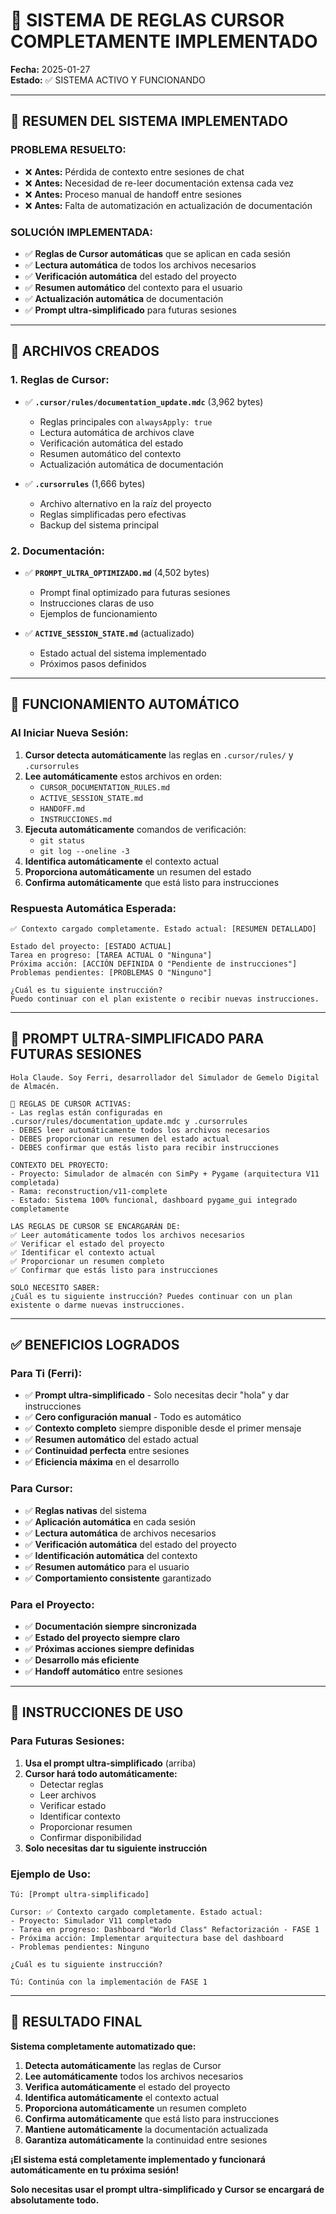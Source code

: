 # 🎉 SISTEMA DE REGLAS CURSOR COMPLETAMENTE IMPLEMENTADO

**Fecha:** 2025-01-27  
**Estado:** ✅ SISTEMA ACTIVO Y FUNCIONANDO  

---

## 🚀 **RESUMEN DEL SISTEMA IMPLEMENTADO**

### **PROBLEMA RESUELTO:**
- ❌ **Antes:** Pérdida de contexto entre sesiones de chat
- ❌ **Antes:** Necesidad de re-leer documentación extensa cada vez
- ❌ **Antes:** Proceso manual de handoff entre sesiones
- ❌ **Antes:** Falta de automatización en actualización de documentación

### **SOLUCIÓN IMPLEMENTADA:**
- ✅ **Reglas de Cursor automáticas** que se aplican en cada sesión
- ✅ **Lectura automática** de todos los archivos necesarios
- ✅ **Verificación automática** del estado del proyecto
- ✅ **Resumen automático** del contexto para el usuario
- ✅ **Actualización automática** de documentación
- ✅ **Prompt ultra-simplificado** para futuras sesiones

---

## 📁 **ARCHIVOS CREADOS**

### **1. Reglas de Cursor:**
- ✅ **`.cursor/rules/documentation_update.mdc`** (3,962 bytes)
  - Reglas principales con `alwaysApply: true`
  - Lectura automática de archivos clave
  - Verificación automática del estado
  - Resumen automático del contexto
  - Actualización automática de documentación

- ✅ **`.cursorrules`** (1,666 bytes)
  - Archivo alternativo en la raíz del proyecto
  - Reglas simplificadas pero efectivas
  - Backup del sistema principal

### **2. Documentación:**
- ✅ **`PROMPT_ULTRA_OPTIMIZADO.md`** (4,502 bytes)
  - Prompt final optimizado para futuras sesiones
  - Instrucciones claras de uso
  - Ejemplos de funcionamiento

- ✅ **`ACTIVE_SESSION_STATE.md`** (actualizado)
  - Estado actual del sistema implementado
  - Próximos pasos definidos

---

## 🎯 **FUNCIONAMIENTO AUTOMÁTICO**

### **Al Iniciar Nueva Sesión:**
1. **Cursor detecta automáticamente** las reglas en `.cursor/rules/` y `.cursorrules`
2. **Lee automáticamente** estos archivos en orden:
   - `CURSOR_DOCUMENTATION_RULES.md`
   - `ACTIVE_SESSION_STATE.md`
   - `HANDOFF.md`
   - `INSTRUCCIONES.md`
3. **Ejecuta automáticamente** comandos de verificación:
   - `git status`
   - `git log --oneline -3`
4. **Identifica automáticamente** el contexto actual
5. **Proporciona automáticamente** un resumen del estado
6. **Confirma automáticamente** que está listo para instrucciones

### **Respuesta Automática Esperada:**
```
✅ Contexto cargado completamente. Estado actual: [RESUMEN DETALLADO]

Estado del proyecto: [ESTADO ACTUAL]
Tarea en progreso: [TAREA ACTUAL O "Ninguna"]
Próxima acción: [ACCIÓN DEFINIDA O "Pendiente de instrucciones"]
Problemas pendientes: [PROBLEMAS O "Ninguno"]

¿Cuál es tu siguiente instrucción?
Puedo continuar con el plan existente o recibir nuevas instrucciones.
```

---

## 🚀 **PROMPT ULTRA-SIMPLIFICADO PARA FUTURAS SESIONES**

```
Hola Claude. Soy Ferri, desarrollador del Simulador de Gemelo Digital de Almacén.

🚨 REGLAS DE CURSOR ACTIVAS:
- Las reglas están configuradas en .cursor/rules/documentation_update.mdc y .cursorrules
- DEBES leer automáticamente todos los archivos necesarios
- DEBES proporcionar un resumen del estado actual
- DEBES confirmar que estás listo para recibir instrucciones

CONTEXTO DEL PROYECTO:
- Proyecto: Simulador de almacén con SimPy + Pygame (arquitectura V11 completada)
- Rama: reconstruction/v11-complete
- Estado: Sistema 100% funcional, dashboard pygame_gui integrado completamente

LAS REGLAS DE CURSOR SE ENCARGARÁN DE:
✅ Leer automáticamente todos los archivos necesarios
✅ Verificar el estado del proyecto
✅ Identificar el contexto actual
✅ Proporcionar un resumen completo
✅ Confirmar que estás listo para instrucciones

SOLO NECESITO SABER:
¿Cuál es tu siguiente instrucción? Puedes continuar con un plan existente o darme nuevas instrucciones.
```

---

## ✅ **BENEFICIOS LOGRADOS**

### **Para Ti (Ferri):**
- ✅ **Prompt ultra-simplificado** - Solo necesitas decir "hola" y dar instrucciones
- ✅ **Cero configuración manual** - Todo es automático
- ✅ **Contexto completo** siempre disponible desde el primer mensaje
- ✅ **Resumen automático** del estado actual
- ✅ **Continuidad perfecta** entre sesiones
- ✅ **Eficiencia máxima** en el desarrollo

### **Para Cursor:**
- ✅ **Reglas nativas** del sistema
- ✅ **Aplicación automática** en cada sesión
- ✅ **Lectura automática** de archivos necesarios
- ✅ **Verificación automática** del estado del proyecto
- ✅ **Identificación automática** del contexto
- ✅ **Resumen automático** para el usuario
- ✅ **Comportamiento consistente** garantizado

### **Para el Proyecto:**
- ✅ **Documentación siempre sincronizada**
- ✅ **Estado del proyecto siempre claro**
- ✅ **Próximas acciones siempre definidas**
- ✅ **Desarrollo más eficiente**
- ✅ **Handoff automático** entre sesiones

---

## 🎯 **INSTRUCCIONES DE USO**

### **Para Futuras Sesiones:**
1. **Usa el prompt ultra-simplificado** (arriba)
2. **Cursor hará todo automáticamente:**
   - Detectar reglas
   - Leer archivos
   - Verificar estado
   - Identificar contexto
   - Proporcionar resumen
   - Confirmar disponibilidad
3. **Solo necesitas dar tu siguiente instrucción**

### **Ejemplo de Uso:**
```
Tú: [Prompt ultra-simplificado]

Cursor: ✅ Contexto cargado completamente. Estado actual:
- Proyecto: Simulador V11 completado
- Tarea en progreso: Dashboard "World Class" Refactorización - FASE 1
- Próxima acción: Implementar arquitectura base del dashboard
- Problemas pendientes: Ninguno

¿Cuál es tu siguiente instrucción?

Tú: Continúa con la implementación de FASE 1
```

---

## 🎉 **RESULTADO FINAL**

**Sistema completamente automatizado que:**
1. **Detecta automáticamente** las reglas de Cursor
2. **Lee automáticamente** todos los archivos necesarios
3. **Verifica automáticamente** el estado del proyecto
4. **Identifica automáticamente** el contexto actual
5. **Proporciona automáticamente** un resumen completo
6. **Confirma automáticamente** que está listo para instrucciones
7. **Mantiene automáticamente** la documentación actualizada
8. **Garantiza automáticamente** la continuidad entre sesiones

**¡El sistema está completamente implementado y funcionará automáticamente en tu próxima sesión!**

**Solo necesitas usar el prompt ultra-simplificado y Cursor se encargará de absolutamente todo.**
